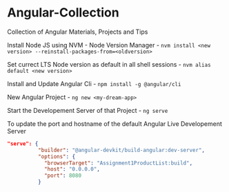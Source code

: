 # Angular-Collection

Collection of Angular Materials, Projects and Tips

Install Node JS using NVM - Node Version Manager - `nvm install <new version> --reinstall-packages-from=<oldversion>`

Set currect LTS Node version as default in all shell sessions - `nvm alias default <new version>`

Install and Update Angular Cli - `npm install -g @angular/cli`

New Angular Project - `ng new <my-dream-app>`

Start the Developement Server of that Project - `ng serve`

To update the port and hostname of the default Angular Live Developement Server

```json
"serve": {
          "builder": "@angular-devkit/build-angular:dev-server",
          "options": {
            "browserTarget": "Assignment1ProductList:build",
            "host": "0.0.0.0",
            "port": 8080
          }
```
